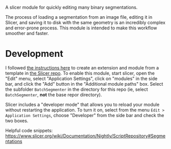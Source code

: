A slicer module for quickly editing many binary segmentations.

The process of loading a segmentation from an image file, editing it in Slicer, and saving it to disk with the same geometry is an incredibly complex and error-prone process. This module is intended to make this workflow smoother and faster.


# Development

I followed [the instructions here](https://na-mic.org/wiki/2013_Project_Week_Breakout_Session:Slicer4Python) to create an extension and module from a template in [the Slicer repo](https://github.com/Slicer/Slicer). To enable this module, start slicer, open the "Edit" menu, select "Application Settings", click on "modules" in the side bar, and click the "Add" button in the "Additional module paths" box. Select the subfolder `BatchSegmenter` in the directory for this repo (ie, select `BatchSegmenter`, **not** the base repor directory).

Slicer includes a "developer mode" that allows you to reload your module without restarting the application. To turn it on, select from the menu `Edit > Application Settings`, choose "Developer" from the side bar and check the two boxes.

Helpful code snippets: https://www.slicer.org/wiki/Documentation/Nightly/ScriptRepository#Segmentations
